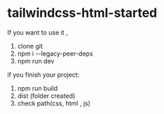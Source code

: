 # tailwindcss-html-started

If you want to use it , 
1. clone git
2. npm i --legacy-peer-deps
3. npm run dev


if you finish your project:
1. npm run build
2. dist (folder created)
3. check path(css, html , js)
